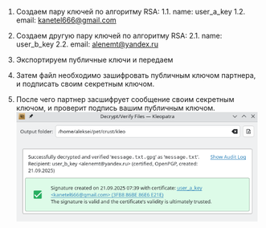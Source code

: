 1. Создаем пару ключей по алгоритму RSA:
  1.1. name: user_a_key
  1.2. email: kanetel666@gmail.com

2. Создаем другую пару ключей по алгоритму RSA:
  2.1. name: user_b_key
  2.2. email: alenemt@yandex.ru

3. Экспортируем публичные ключи и передаем

4. Затем файл необходимо зашифровать публичным ключом партнера, и подписать своим секретным ключом.

5. После чего партнер засшифрует сообщение своим секретным ключом, и проверит подпись вашим публичным ключом.
![](image.png)